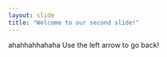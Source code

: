 ```yaml
---
layout: slide
title: "Welcome to our second slide!"
---
```

ahahhahhahaha
Use the left arrow to go back!
